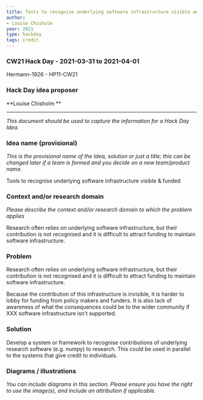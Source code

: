 ```yaml
---
title: Tools to recognise underlying software infrastructure visible and funded
author:
- Louise Chisholm
year: 2021
type: hackday
tags: credit
---
```




### CW21 Hack Day - 2021-03-31 to 2021-04-01

Hermann-1926 - HP11-CW21


### **Hack Day idea proposer**

**Louise Chisholm **



---


_This document should be used to capture the information for a Hack Day Idea._


### **Idea name (provisional)**

_This is the provisional name of the Idea, solution or just a title; this can be changed later if a team is formed and you decide on a new team/product name._

Tools to recognise underlying software infrastructure visible & funded


### **Context and/or research domain**

_Please describe the context and/or research domain to which the problem applies_

Research often relies on underlying software infrastructure, but their contribution is not recognised and it is difficult to attract funding to maintain software infrastructure.


### **Problem**

Research often relies on underlying software infrastructure, but their contribution is not recognised and it is difficult to attract funding to maintain software infrastructure.

Because the contribution of this infrastructure is invisible, it is harder to lobby for funding from policy makers and funders.  It is also lack of awareness of what the consequences could be to the wider community if XXX software infrastructure isn’t supported.


### **Solution**

Develop a system or framework to recognise contributions of underlying research software (e.g. numpy) to research. This could be used in parallel to the systems that give credit to individuals. 


### **Diagrams / illustrations**

_You can include diagrams in this section. Please ensure you have the right to use the image(s), and include an attribution if applicable._
